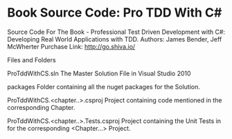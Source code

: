 Book Source Code: Pro TDD With C#
==================================

Source Code For The Book - Professional Test Driven Development with C#: Developing Real World Applications with TDD.
Authors: James Bender, Jeff McWherter
Purchase Link: http://go.shiva.io/

Files and Folders

ProTddWithCS.sln
The Master Solution File in Visual Studio 2010

packages
Folder containing all the nuget packages for the Solution.

ProTddWithCS.<chapter..>.csproj
Project containing code mentioned in the corresponding Chapter.

ProTddWithCS.<chapter..>.Tests.csproj
Project containing the Unit Tests in for the corresponding <Chapter...> Project.

